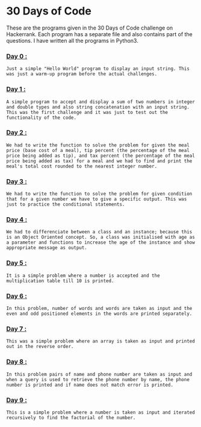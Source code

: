 # 30 Days of Code
These are the programs given in the 30 Days of Code challenge on Hackerrank. Each program has a separate file and also contains part of the questions. I have written all the programs in Python3.

### [**Day 0 :**](/30-days-of-python/SwapnanilDutta_30DOC/D0-Hello-World.py) 
```
Just a simple "Hello World" program to display an input string. This was just a warm-up program before the actual challenges.
```
### [**Day 1 :**](/30-days-of-python/SwapnanilDutta_30DOC/D1-Data-Types.py) 
```
A simple program to accept and display a sum of two numbers in integer and double types and also string concatenation with an input string. This was the first challenge and it was just to test out the functionality of the code.
```
### [**Day 2 :**](/30-days-of-python/SwapnanilDutta_30DOC/D2-Operators.py) 
```
We had to write the function to solve the problem for given the meal price (base cost of a meal), tip percent (the percentage of the meal price being added as tip), and tax percent (the percentage of the meal price being added as tax) for a meal and we had to find and print the meal's total cost rounded to the nearest integer number.
```
### [**Day 3 :**](/30-days-of-python/SwapnanilDutta_30DOC/D3-Intro-to-Conditional-Statements.py) 
```
We had to write the function to solve the problem for given condition that for a given number we have to give a specific output. This was just to practice the conditional statements.
```
### [**Day 4 :**](/30-days-of-python/SwapnanilDutta_30DOC/D4-Class-vs-Instance.py) 
```
We had to differenciate between a class and an instance; because this is an Object Oriented concept. So, a class was initialised with age as a parameter and functions to increase the age of the instance and show appropriate message as output.
```
### [**Day 5 :**](/30-days-of-python/SwapnanilDutta_30DOC/D5-Loops.py) 
```
It is a simple problem where a number is accepted and the multiplication table till 10 is printed.
```
### [**Day 6 :**](/30-days-of-python/SwapnanilDutta_30DOC/D6-Let's-Review.py) 
```
In this problem, number of words and words are taken as input and the even and odd positioned elements in the words are printed separately.
```
### [**Day 7 :**](/30-days-of-python/SwapnanilDutta_30DOC/D7-Arrays.py) 
```
This was a simple problem where an array is taken as input and printed out in the reverse order.
```
### [**Day 8 :**](/30-days-of-python/SwapnanilDutta_30DOC/D8-Dictionaries-and-Maps.py) 
```
In this problem pairs of name and phone number are taken as input and when a query is used to retrieve the phone number by name, the phone number is printed and if name does not match error is printed.
```
### [**Day 9 :**](/30-days-of-python/SwapnanilDutta_30DOC/D9-Recursion-3.py) 
```
This is a simple problem where a number is taken as input and iterated recursively to find the factorial of the number.
```